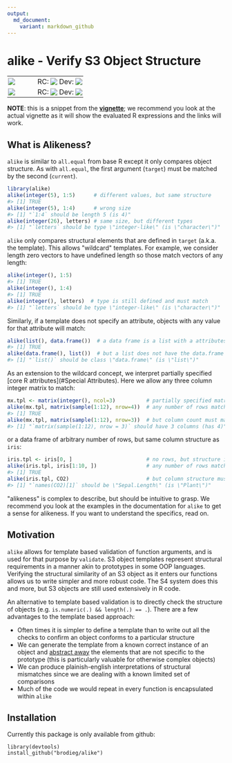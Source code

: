 ```yaml
---
output:
  md_document:
    variant: markdown_github
---
```


<!-- README.md is generated from README.Rmd. Please edit that file -->


# alike - Verify S3 Object Structure

<table style="border: none; background-color: transparent; vertical-align: middle;">
  <tr style="border: none; background-color: transparent; padding: 2px;">
    <td style="border: none; background-color: transparent; padding: 2px; padding-right: 50px;">
      <a href='https://travis-ci.org/brodieG/alike'><img src='https://travis-ci.org/brodieG/alike.png?branch=master'></a>
    <td style="border: none; background-color: transparent; padding: 2px;">RC:
    <td style="border: none; background-color: transparent; padding: 2px;">
      <a href='https://travis-ci.org/brodieG/alike'><img src='https://travis-ci.org/brodieG/alike.png?branch=rc'></a>
    <td style="border: none; background-color: transparent; padding: 2px;">Dev:
    <td style="border: none; background-color: transparent; padding: 2px;">
      <a href='https://travis-ci.org/brodieG/alike'><img src='https://travis-ci.org/brodieG/alike.png?branch=development'></a>
  <tr style="border: none; background-color: transparent; padding: 2px;">
    <td style="border: none; background-color: transparent; padding: 2px; padding-right: 50px;">
      <a href='https://codecov.io/github/brodieG/alike?branch=master'><img src='https://codecov.io/github/brodieG/alike/coverage.svg?branch=master'></a>
    <td style="border: none; background-color: transparent; padding: 2px;">RC:
    <td style="border: none; background-color: transparent; padding: 2px;">
      <a href='https://codecov.io/github/brodieG/alike?branch=rc'><img src='https://codecov.io/github/brodieG/alike/coverage.svg?branch=rc'></a>
    <td style="border: none; background-color: transparent; padding: 2px;">Dev:
    <td style="border: none; background-color: transparent; padding: 2px;">
      <a href='https://codecov.io/github/brodieG/alike?branch=dev'><img src='https://codecov.io/github/brodieG/alike/coverage.svg?branch=development'></a>
</table>

**NOTE**: this is a snippet from the **[vignette](http://htmlpreview.github.io/?https://raw.githubusercontent.com/brodieG/alike/master/inst/doc/alike.html)**; we recommend you look at the actual vignette as it will show the evaluated R expressions and the links will work.

## What is Alikeness?

`alike` is similar to `all.equal` from base R except it only compares object structure.  As with `all.equal`, the first argument (`target`) must be matched by the second (`current`).


```r
library(alike)
alike(integer(5), 1:5)      # different values, but same structure
#> [1] TRUE
alike(integer(5), 1:4)      # wrong size
#> [1] "`1:4` should be length 5 (is 4)"
alike(integer(26), letters) # same size, but different types
#> [1] "`letters` should be type \"integer-like\" (is \"character\")"
```

`alike` only compares structural elements that are defined in `target` (a.k.a. the template).  This allows "wildcard" templates.  For example, we consider length zero vectors to have undefined length so those match vectors of any length:


```r
alike(integer(), 1:5)
#> [1] TRUE
alike(integer(), 1:4)
#> [1] TRUE
alike(integer(), letters)  # type is still defined and must match
#> [1] "`letters` should be type \"integer-like\" (is \"character\")"
```

Similarly, if a template does not specify an attribute, objects with any value for that attribute will match:


```r
alike(list(), data.frame())  # a data frame is a list with a attributes
#> [1] TRUE
alike(data.frame(), list())  # but a list does not have the data.frame attributes
#> [1] "`list()` should be class \"data.frame\" (is \"list\")"
```

As an extension to the wildcard concept, we interpret partially specified [core R attributes](#Special Attributes).  Here we allow any three column integer matrix to match:


```r
mx.tpl <- matrix(integer(), ncol=3)          # partially specified matrix
alike(mx.tpl, matrix(sample(1:12), nrow=4))  # any number of rows match
#> [1] TRUE
alike(mx.tpl, matrix(sample(1:12), nrow=3))  # but column count must match
#> [1] "`matrix(sample(1:12), nrow = 3)` should have 3 columns (has 4)"
```

or a data frame of arbitrary number of rows, but same column structure as `iris`:


```r
iris.tpl <- iris[0, ]                        # no rows, but structure is defined
alike(iris.tpl, iris[1:10, ])                # any number of rows match
#> [1] TRUE
alike(iris.tpl, CO2)                         # but column structure must match
#> [1] "`names(CO2)[1]` should be \"Sepal.Length\" (is \"Plant\")"
```

"alikeness" is complex to describe, but should be intuitive to grasp. We recommend you look at the examples in the documentation for `alike` to get a sense for alikeness.  If you want to understand the specifics, read on.

## Motivation

`alike` allows for template based validation of function arguments, and is used for that purpose by `validate`. S3 object templates represent structural requirements in a manner akin to prototypes in some OOP languages.  Verifying the structural similarity of an S3 object as it enters our functions allows us to write simpler and more robust code.  The S4 system does this and more, but S3 objects are still used extensively in R code.

An alternative to template based validation is to directly check the structure of objects (e.g. `is.numeric(.) && length(.) == .`).  There are a few advantages to the template based approach:

* Often times it is simpler to define a template than to write out all the checks to confirm an object conforms to a particular structure
* We can generate the template from a known correct instance of an object and [abstract away](#Abstracting-Existing-Objects) the elements that are not specific to the prototype (this is particularly valuable for otherwise complex objects)
* We can produce plainish-english interpretations of structural mismatches since we are dealing with a known limited set of comparisons
* Much of the code we would repeat in every function is encapsulated within `alike`

## Installation

Currently this package is only available from github:

```
library(devtools)
install_github("brodieg/alike")
```
